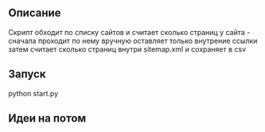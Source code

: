 

## Описание
Скрипт обходит по списку сайтов и считает сколько страниц у сайта - сначала проходит по нему вручную оставляет только внутрение ссылки затем считает сколько страниц внутри sitemap.xml
и сохраняет в csv

## Запуск
python start.py

## Идеи на потом
